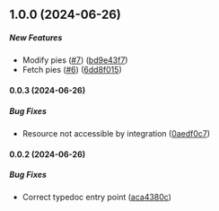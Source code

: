 ## 1.0.0 (2024-06-26)

##### New Features

- Modify pies ([#7](https://github.com/bennycode/trading212-api/pull/7)) ([bd9e43f7](https://github.com/bennycode/trading212-api/commit/bd9e43f7da8861cef1f65fd5cdfd83a674b223da))
- Fetch pies ([#6](https://github.com/bennycode/trading212-api/pull/6)) ([6dd8f015](https://github.com/bennycode/trading212-api/commit/6dd8f0153f356f22940ce5d64bd4639f57409e9f))

#### 0.0.3 (2024-06-26)

##### Bug Fixes

- Resource not accessible by integration ([0aedf0c7](https://github.com/bennycode/trading212-api/commit/0aedf0c71f245374fb36ecf22d6b0d57d6e7f9bc))

#### 0.0.2 (2024-06-26)

##### Bug Fixes

- Correct typedoc entry point ([aca4380c](https://github.com/bennycode/trading212-api/commit/aca4380c2a105e1aa9b8bcef4e44eb4959929d03))
